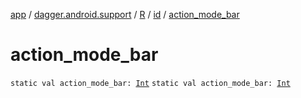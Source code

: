[app](../../../index.md) / [dagger.android.support](../../index.md) / [R](../index.md) / [id](index.md) / [action_mode_bar](./action_mode_bar.md)

# action_mode_bar

`static val action_mode_bar: `[`Int`](https://kotlinlang.org/api/latest/jvm/stdlib/kotlin/-int/index.html)
`static val action_mode_bar: `[`Int`](https://kotlinlang.org/api/latest/jvm/stdlib/kotlin/-int/index.html)